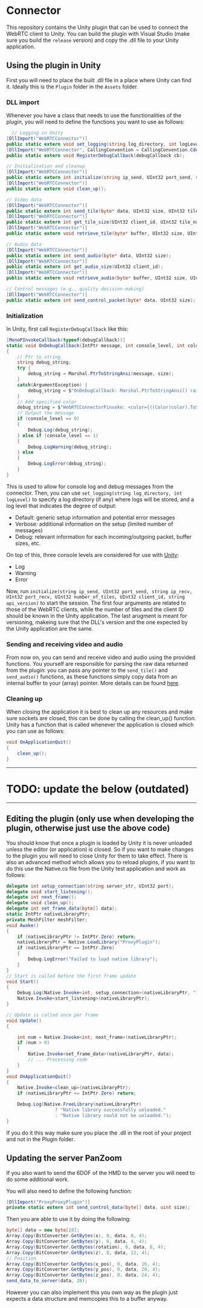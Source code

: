 # Connector

This repository contains the Unity plugin that can be used to connect the WebRTC client to Unity. You can build the plugin with Visual Studio (make sure you build the `release` version) and copy the .dll file to your Unity application.

## Using the plugin in Unity

First you will need to place the built .dll file in a place where Unity can find it. Ideally this is the `Plugin` folder in the `Assets` folder.

### DLL import

Whenever you have a class that needs to use the functionalities of the plugin, you will need to define the functions you want to use as follows:

```csharp
  // Logging in Unity
[DllImport("WebRTCConnector")]
public static extern void set_logging(string log_directory, int logLevel);
[DllImport("WebRTCConnector", CallingConvention = CallingConvention.Cdecl)]
public static extern void RegisterDebugCallback(debugCallback cb);

// Initialization and cleanup
[DllImport("WebRTCConnector")]
public static extern int initialize(string ip_send, UInt32 port_send, string ip_recv, UInt32 port_recv, UInt32 number_of_tiles, UInt32 client_id, string api_version);
[DllImport("WebRTCConnector")]
public static extern void clean_up();

// Video data
[DllImport("WebRTCConnector")]
public static extern int send_tile(byte* data, UInt32 size, UInt32 tile_number, UInt32 quality);
[DllImport("WebRTCConnector")]
public static extern int get_tile_size(UInt32 client_id, UInt32 tile_number);
[DllImport("WebRTCConnector")]
public static extern void retrieve_tile(byte* buffer, UInt32 size, UInt32 client_id, UInt32 tile_number);

// Audio data
[DllImport("WebRTCConnector")]
public static extern int send_audio(byte* data, UInt32 size);
[DllImport("WebRTCConnector")]
public static extern int get_audio_size(UInt32 client_id);
[DllImport("WebRTCConnector")]
public static extern void retrieve_audio(byte* buffer, UInt32 size, UInt32 client_id);

// Control messages (e.g., quality decision-making)
[DllImport("WebRTCConnector")]
public static extern int send_control_packet(byte* data, UInt32 size);
```

### Initialization

In Unity, first call `RegisterDebugCallback` like this:

```csharp
[MonoPInvokeCallback(typeof(debugCallback))]
static void OnDebugCallback(IntPtr message, int console_level, int color, int size)
{
    // Ptr to string
    string debug_string;
    try {
        debug_string = Marshal.PtrToStringAnsi(message, size);
    }
    catch(ArgumentException) {
        debug_string = $"OnDebugCallback: Marshal.PtrToStringAnsi() raised an exception (string size={size})";
    }
    // Add specified color
    debug_string = $"WebRTCConnectorPinvoke: <color={((Color)color).ToString()}>{debug_string}</color>";
    // Output the message
    if (console_level == 0)
    {
        Debug.Log(debug_string);
    } else if (console_level == 1)
    {
        Debug.LogWarning(debug_string);
    } else
    {
        Debug.LogError(debug_string);
    }
}
```

This is used to allow for console log and debug messages from the connector. Then, you can use `set_logging(string log_directory, int logLevel)` to specify a log directory (if any) where logs will be stored, and a log level that indicates the degree of output:

- Default: generic setup information and potential error messages
- Verbose: additional information on the setup (limited number of messages)
- Debug: relevant information for each incoming/outgoing packet, buffer sizes, etc.

On top of this, three console levels are considered for use with [Unity](../unity):

- Log
- Warning
- Error

Now, run `initialize(string ip_send, UInt32 port_send, string ip_recv, UInt32 port_recv, UInt32 number_of_tiles, UInt32 client_id, string api_version)` to start the session. The first four arguments are related to those of the WebRTC clients, while the number of tiles and the client ID should be known in the Unity application. The last arugment is meant for versioning, makeing sure that the DLL's version and the one expected by the Unity application are the same.

### Sending and receiving video and audio

From now on, you can send and receive video and audio using the provided functions. You yourself are responsible for parsing the raw data returned from the plugin: you can pass any pointer to the `send_tile()` and `send_audio()` functions, as these functions simply copy data from an internal buffer to your (array) pointer. More details can be found [here](../unity).

### Cleaning up

 When closing the application it is best to clean up any resources and make sure sockets are closed, this can be done by calling the clean_up() function. Unity has a function that is called whenever the application is closed which you can use as follows:

```csharp
void OnApplicationQuit()
{
    clean_up();
}
```

***********************************
# TODO: update the below (outdated)
***********************************

## Editing the plugin (only use when developing the plugin, otherwise just use the above code)

You should know that once a plugin is loaded by Unity it is never unloaded unless the editor (or application) is closed. So if you want to make changes to the plugin you will need to close Unity for them to take effect. There is also an advanced method which allows you to reload plugins, if you want to do this use the Native.cs file from the Unity test application and work as follows:

```csharp
delegate int setup_connection(string server_str, UInt32 port);
delegate void start_listening();
delegate int next_frame();
delegate void clean_up();
delegate int set_frame_data(byte[] data);
static IntPtr nativeLibraryPtr;
private MeshFilter meshFilter;
void Awake()
{
    if (nativeLibraryPtr != IntPtr.Zero) return;
    nativeLibraryPtr = Native.LoadLibrary("ProxyPlugin");
    if (nativeLibraryPtr == IntPtr.Zero)
    {
        Debug.LogError("Failed to load native library");
    }
}
// Start is called before the first frame update
void Start()
{
    Debug.Log(Native.Invoke<int, setup_connection>(nativeLibraryPtr, "172.22.107.250", 8000));
    Native.Invoke<start_listening>(nativeLibraryPtr);
}

// Update is called once per frame
void Update()
{

    int num = Native.Invoke<int, next_frame>(nativeLibraryPtr);
    if (num > 0)
    {
        Native.Invoke<set_frame_data>(nativeLibraryPtr, data);
        // ... Processing code
    }
}
void OnApplicationQuit()
{
    Native.Invoke<clean_up>(nativeLibraryPtr);
    if (nativeLibraryPtr == IntPtr.Zero) return;

    Debug.Log(Native.FreeLibrary(nativeLibraryPtr)
                  ? "Native library successfully unloaded."
                  : "Native library could not be unloaded.");
}
```

If you do it this way make sure you place the .dll in the root of your project and not in the Plugin folder.

## Updating the server PanZoom

If you also want to send the 6DOF of the HMD to the server you will need to do some additional work.

You will also need to define the following function:

```csharp
[DllImport("ProxyProxyPlugin")]
private static extern int send_control_data(byte[] data, uint size);
```

Then you are able to use it by doing the following:

```csharp
byte[] data = new byte[28];
Array.Copy(BitConverter.GetBytes(x), 0, data, 0, 4);
Array.Copy(BitConverter.GetBytes(y), 0, data, 4, 4);
Array.Copy(BitConverter.GetBytes(rotation), 0, data, 8, 4);
Array.Copy(BitConverter.GetBytes(z), 0, data, 12, 4);
// Position
Array.Copy(BitConverter.GetBytes(x_pos), 0, data, 16, 4);
Array.Copy(BitConverter.GetBytes(y_pos), 0, data, 20, 4);
Array.Copy(BitConverter.GetBytes(z_pos), 0, data, 24, 4);
send_data_to_server(data, 28);
```
However you can also implement this you own way as the plugin just expects a data structure and memcopies this to a buffer anyway.
